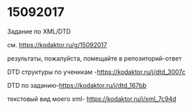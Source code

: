 # 15092017
Задание по XML/DTD

см. https://kodaktor.ru/g/15092017

результаты, пожалуйста, помещайте в репозиторий-ответ

DTD структуры по ученикам -https://kodaktor.ru/j/dtd_3007c

DTD по заданию-https://kodaktor.ru/j/dtd_167bb

текстовый вид моего xml- https://kodaktor.ru/j/xml_7c94d
